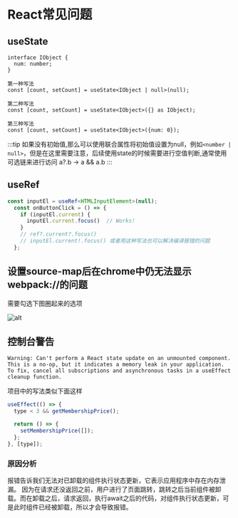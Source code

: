 # React常见问题

## useState

```tsx
interface IObject {
  num: number;
}

第一种写法
const [count, setCount] = useState<IObject | null>(null);

第二种写法
const [count, setCount] = useState<IObject>({} as IObject);

第三种写法
const [count, setCount] = useState<IObject>({num: 0});
```

:::tip
如果没有初始值,那么可以使用联合属性将初始值设置为null，例如`<number | null>`，但是在这里需要注意，后续使用state的时候需要进行空值判断,通常使用可选链来进行访问 a?.b -> a && a.b
:::

## useRef

```ts
const inputEl = useRef<HTMLInputElement>(null);
  const onButtonClick = () => {
    if (inputEl.current) {
      inputEl.current.focus()  // Works!
    }
    // ref?.current?.focus()
    // inputEl.current!.focus() 或者用这种写法也可以解决编译报错的问题
  };
```

## 设置source-map后在chrome中仍无法显示webpack://的问题

需要勾选下图圈起来的选项

![alt](/blog/sourceMap.jpg)

## 控制台警告
```
Warning: Can't perform a React state update on an unmounted component. This is a no-op, but it indicates a memory leak in your application. To fix, cancel all subscriptions and asynchronous tasks in a useEffect cleanup function.
```
项目中的写法类似下面这样
```jsx
useEffect(() => {
  type < 3 && getMembershipPrice();

  return () => {
    setMembershipPrice([]);
  };
}, [type]);
```
### 原因分析

报错告诉我们无法对已卸载的组件执行状态更新，它表示应用程序中存在内存泄漏。
因为在请求还没返回之前，用户进行了页面跳转，跳转之后当前组件被卸载。而在卸载之后，请求返回，执行await之后的代码，对组件执行状态更新，可是此时组件已经被卸载，所以才会导致报错。


